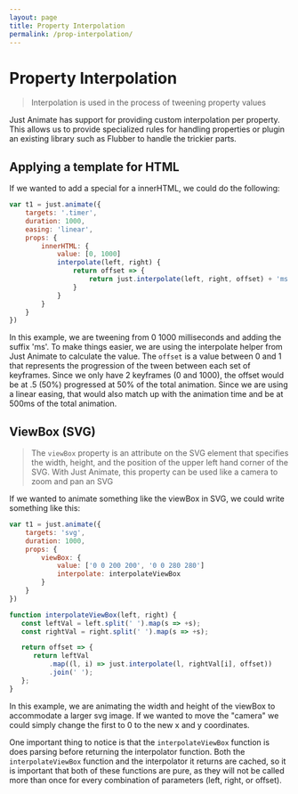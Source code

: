 ```yaml
---
layout: page
title: Property Interpolation
permalink: /prop-interpolation/
---
```


# Property Interpolation
> Interpolation is used in the process of tweening property values

Just Animate has support for providing custom interpolation per property.  This allows us to provide specialized rules for handling properties or plugin an existing library such as Flubber to handle the trickier parts.

## Applying a template for HTML
If we wanted to add a special for a innerHTML, we could do the following:

```js
var t1 = just.animate({
    targets: '.timer',
    duration: 1000,
    easing: 'linear',
    props: {
        innerHTML: {
            value: [0, 1000]
            interpolate(left, right) {
                return offset => {
                    return just.interpolate(left, right, offset) + 'ms'
                }
            }
        }
    }
})
```
In this example, we are tweening from 0 1000 milliseconds and adding the suffix 'ms'.  To make things easier, we are using the interpolate helper from Just Animate to calculate the value.  The ```offset``` is a value between 0 and 1 that represents the progression of the tween between each set of keyframes.  Since we only have 2 keyframes (0 and 1000), the offset would be at .5 (50%) progressed at 50% of the total animation.  Since we are using a linear easing, that would also match up with the animation time and be at 500ms of the total animation.

## ViewBox (SVG)
> The ```viewBox``` property is an attribute on the SVG element that specifies the width, height, and the position of the upper left hand corner of the SVG.  With Just Animate, this property can be used like a camera to zoom and pan an SVG

If we wanted to animate something like the viewBox in SVG, we could write something like this:

```js
var t1 = just.animate({
    targets: 'svg',
    duration: 1000,
    props: {
        viewBox: {
            value: ['0 0 200 200', '0 0 280 280']
            interpolate: interpolateViewBox
        }
    }
})

function interpolateViewBox(left, right) {
   const leftVal = left.split(' ').map(s => +s);
   const rightVal = right.split(' ').map(s => +s);

   return offset => {
      return leftVal
          .map((l, i) => just.interpolate(l, rightVal[i], offset))
          .join(' ');
   };
}
```

In this example, we are animating the width and height of the viewBox to accommodate a larger svg image.  If we wanted to move the "camera" we could simply change the first to 0 to the new x and y coordinates.

One important thing to notice is that the ```interpolateViewBox``` function is does parsing before returning the interpolator function.  Both the ```interpolateViewBox``` function and the interpolator it returns are cached, so it is important that both of these functions are pure, as they will not be called more than once for every combination of parameters (left, right, or offset).

